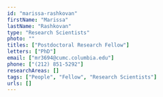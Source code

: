 ```yaml
---
id: "marissa-rashkovan"
firstName: "Marissa"
lastName: "Rashkovan"
type: "Research Scientists"
photo: ""
titles: ["Postdoctoral Research Fellow"]
letters: ["PhD"]
email: ["mr3694@cumc.columbia.edu"]
phone: ["(212) 851-5292"]
researchAreas: []
tags: ["People", "Fellow", "Research Scientists"]
urls: []
---
```

